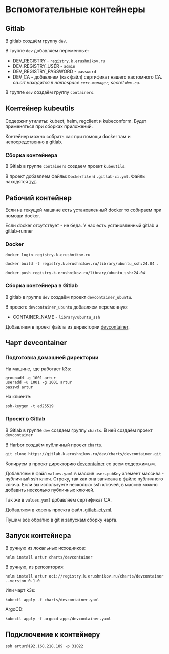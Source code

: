 # Вспомогательные контейнеры

## Gitlab

В gitlab создаём группу `dev`.

В группе `dev` добавляем переменные:

- DEV_REGISTRY - `registry.k.erushnikov.ru`
- DEV_REGISTRY_USER - `admin`
- DEV_REGISTRY_PASSWORD - `password`
- DEV_CA - добавляем (как файл) сертификат нашего кастомного CA. *ca.crt находится в namespace `cert-manager`, secret `dev-ca`.*

В группе `dev` создаём группу `containers`.

## Контейнер kubeutils

Содержит утилиты: kubect, helm, regclient и kubeconform. Будет применяться при сборках приложений.

Контейнер можно собрать как при помощи docker там и непосредственно в gitlab.

### Сборка контейнера

В Gitlab в группе `containers` создаем проект `kubeutils`.

В проект добавляем файлы: `Dockerfile` и `.gitlab-ci.yml`. Файлы находятся [тут](ws/kubeutils).

## Рабочий контейнер

Если на текущей машине есть установленный docker то собираем при помощи docker.

Если docker отсутствует - не беда. У нас есть установленный gitlab и gitlab-runner

### Docker

```shell
docker login registry.k.erushnikov.ru
```

```shell
docker build -t registry.k.erushnikov.ru/library/ubuntu_ssh:24.04 .
```

```shell
docker push registry.k.erushnikov.ru/library/ubuntu_ssh:24.04
```

### Сборка контейнера в Gitlab

В gitlab в группе `dev` создаём проект `devcontainer_ubuntu`.

В проекте `devcontainer_ubuntu` добавляем переменную:

- CONTAINER_NAME - `library/ubuntu_ssh`

Добавляем в проект файлы из директории [devcontainer](ws/devcontainer).

## Чарт devcontainer

### Подготовка домашней директории

На машине, где работает k3s:

```shell
groupadd -g 1001 artur
useradd -u 1001 -g 1001 artur
passwd artur
```

На клиенте:

```shell
ssh-keygen -t ed25519
```

### Проект в Gitlab

В Gitlab в группе `dev` создаем группу `charts`. В ней создаём проект `devcontainer`

В Harbor создаём публичный проект `charts`.

```shell
git clone https://gitlab.k.erushnikov.ru/dev/charts/devcontainer.git
```

Копируем в проект директорию [devcontainer](charts/devcontainer) со всем содержимым.

Добавляем в файл `values.yaml` в массив `user.pubKey` элемент массива - публичный ssh ключ. Строку, так как она
записана в файле публичного ключа. Если вы используете несколько ssh ключей, в массив можно добавить несколько
публичных ключей.

Так же в `values.yaml` добавляем сертификат CA.

Добавляем в корень проекта файл [.gitlab-ci.yml](charts/devcontainer/.gitlab-ci.yml).

Пушим все обратно в git и запускам сборку чарта.

## Запуск контейнера

В ручную из локальных исходников:

```shell
helm install artur charts/devcontainer
```

В ручную, из репозитория:

```shell
helm install artur oci://registry.k.erushnikov.ru/charts/devcontainer --version 0.1.0
```

Или чарт k3s:

```shell
kubectl apply -f charts/devcontainer.yaml
```

ArgoCD:

```shell
kubectl apply -f argocd-apps/devcontainer.yaml
```

## Подключение к контейнеру

```shell
ssh artur@192.168.218.189 -p 31022
```
